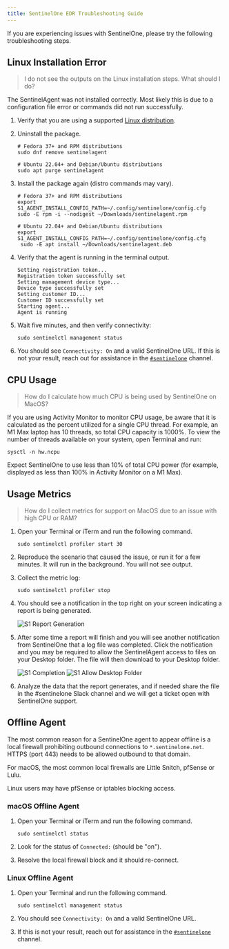 ```yaml
---
title: SentinelOne EDR Troubleshooting Guide
---
```


If you are experiencing issues with SentinelOne, please try the following troubleshooting steps.

## Linux Installation Error

> I do not see the outputs on the Linux installation steps. What should I do?

The SentinelAgent was not installed correctly. Most likely this is due to a configuration file error or commands did not run successfully.

1. Verify that you are using a supported [Linux distribution](/handbook/security/corporate/systems/linux/).

1. Uninstall the package.

    ```shell
    # Fedora 37+ and RPM distributions
    sudo dnf remove sentinelagent
    ```

    ```shell
    # Ubuntu 22.04+ and Debian/Ubuntu distributions
    sudo apt purge sentinelagent
    ```

1. Install the package again (distro commands may vary).

    ```shell
    # Fedora 37+ and RPM distributions
    export S1_AGENT_INSTALL_CONFIG_PATH=~/.config/sentinelone/config.cfg
    sudo -E rpm -i --nodigest ~/Downloads/sentinelagent.rpm
    ```

    ```shell
    # Ubuntu 22.04+ and Debian/Ubuntu distributions
    export S1_AGENT_INSTALL_CONFIG_PATH=~/.config/sentinelone/config.cfg
     sudo -E apt install ~/Downloads/sentinelagent.deb
     ```

1. Verify that the agent is running in the terminal output.

    ```plaintext
    Setting registration token...
    Registration token successfully set
    Setting management device type...
    Device type successfully set
    Setting customer ID...
    Customer ID successfully set
    Starting agent...
    Agent is running
    ```

1. Wait five minutes, and then verify connectivity:

   ```shell
   sudo sentinelctl management status
   ```

1. You should see `Connectivity: On` and a valid SentinelOne URL. If this is not your result, reach out for assistance in the [`#sentinelone`](https://gitlab.slack.com/archives/C043PF9TU4X) channel.

## CPU Usage

> How do I calculate how much CPU is being used by SentinelOne on MacOS?

If you are using Activity Monitor to monitor CPU usage, be aware that it is calculated as the percent utilized for a single CPU thread. For example, an M1 Max laptop has 10 threads, so total CPU capacity is 1000%. To view the number of threads available on your system, open Terminal and run:

```shell
sysctl -n hw.ncpu
```

Expect SentinelOne to use less than 10% of total CPU power (for example, displayed as less than 100% in Activity Monitor on a M1 Max).

## Usage Metrics

> How do I collect metrics for support on MacOS due to an issue with high CPU or RAM?

1. Open your Terminal or iTerm and run the following command.

    ```shell
    sudo sentinelctl profiler start 30
    ```

2. Reproduce the scenario that caused the issue, or run it for a few minutes. It will run in the background. You will not see output.

3. Collect the metric log:

    ```shell
    sudo sentinelctl profiler stop
    ```

4. You should see a notification in the top right on your screen indicating a report is being generated.

    ![S1 Report Generation](/images/security/corporate/systems/sentinelone/troubleshooting/S1ReportProgress.png)

5. After some time a report will finish and you will see another notification from SentinelOne that a log file was completed. Click the notification and you may be required to allow the SentinelAgent access to files on your Desktop folder. The file will then download to your Desktop folder.

    ![S1 Completion](/images/security/corporate/systems/sentinelone/troubleshooting/S1ProfileComplete.png)
    ![S1 Allow Desktop Folder](/images/security/corporate/systems/sentinelone/troubleshooting/S1AllowDesktop.png)

6. Analyze the data that the report generates, and if needed share the file in the #sentinelone Slack channel and we will get a ticket open with SentinelOne support.

## Offline Agent

The most common reason for a SentinelOne agent to appear offline is a local firewall prohibiting outbound connections to `*.sentinelone.net`. HTTPS (port 443) needs to be allowed outbound to that domain.

For macOS, the most common local firewalls are Little Snitch, pfSense or Lulu.

Linux users may have pfSense or iptables blocking access.

### macOS Offline Agent

1. Open your Terminal or iTerm and run the following command.

    ```shell
    sudo sentinelctl status
    ```

1. Look for the status of `Connected:` (should be "on").

1. Resolve the local firewall block and it should re-connect.

### Linux Offline Agent

1. Open your Terminal and run the following command.

    ```shell
    sudo sentinelctl management status
    ```

1. You should see `Connectivity: On` and a valid SentinelOne URL.

1. If this is not your result, reach out for assistance in the [`#sentinelone`](https://gitlab.slack.com/archives/C043PF9TU4X) channel.
